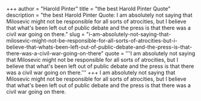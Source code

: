 +++
author = "Harold Pinter"
title = "the best Harold Pinter Quote"
description = "the best Harold Pinter Quote: I am absolutely not saying that Milosevic might not be responsible for all sorts of atrocities, but I believe that what's been left out of public debate and the press is that there was a civil war going on there."
slug = "i-am-absolutely-not-saying-that-milosevic-might-not-be-responsible-for-all-sorts-of-atrocities-but-i-believe-that-whats-been-left-out-of-public-debate-and-the-press-is-that-there-was-a-civil-war-going-on-there"
quote = '''I am absolutely not saying that Milosevic might not be responsible for all sorts of atrocities, but I believe that what's been left out of public debate and the press is that there was a civil war going on there.'''
+++
I am absolutely not saying that Milosevic might not be responsible for all sorts of atrocities, but I believe that what's been left out of public debate and the press is that there was a civil war going on there.
